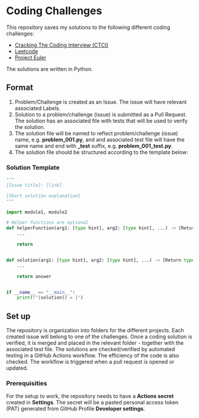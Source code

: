 # Coding Challenges

This repository saves my solutions to the following different coding challenges:

- [Cracking The Coding Interview (CTCI)](https://github.com/careercup/CtCI-6th-Edition)
- [Leetcode](https://leetcode.com/)
- [Project Euler](https://projecteuler.net/archives)

The solutions are written in Python.


## Format

1. Problem/Challenge is created as an Issue. The issue will have relevant associated Labels.
2. Solution to a problem/challenge (issue) is submitted as a Pull Request. The solution has an associated file with tests that will be used to verify the solution.
3. The solution file will be named to reflect problem/challenge (issue) name, e.g. **problem_001.py**, and and associated test file will have the same name and end with **_test** suffix, e.g. **problem_001_test.py**.
4. The solution file should be structured according to the template below:

### Solution Template

```python
"""
[Issue title]: [link]

[Short solution explanation]
"""

import module1, module2

# Helper functions are optional
def helperFunction(arg1: [type hint], arg2: [type hint], ...) -> [Return type hint]:
    ...

    return


def solution(arg1: [type hint], arg2: [type hint], ...) -> [Return type hint]:
    ...

    return answer


if __name__ == "__main__":
    print(f"{solution() = }")
```


## Set up

The repository is organization into folders for the different projects. Each created issue will belong to one of the challenges. Once a coding solution is verified, it is merged and placed in the relevant folder - together with the associated test file. The solutions are checked/verified by automated testing in a GitHub Actions workflow. The efficiency of the code is also checked. The workflow is triggered when a pull request is opened or updated.


### Prerequisities

For the setup to work, the repository needs to have a **Actions secret** created in **Settings**. The secret will be a pasted personal access token (PAT) generated from GitHub Profile **Developer settings**.